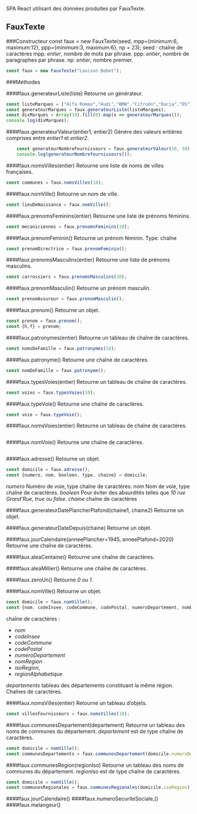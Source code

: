 SPA React utilisant des données produites par FauxTexte.

## FauxTexte

###Constructeur
const faux = new FauxTexte(seed, mpp={minimum:6, maximum:12}, ppp={minimum:3, maximum:6}, np = 23);
seed : chaîne de caractères
mpp: *entier*, nombre de mots par phrase.
ppp: *entier*, nombre de paragraphes par phrase.
np: *entier*, nombre premier.

```javascript
const faux = new FauxTexte("Louison Bobet");
```
###Méthodes

####faux.generateurListe(liste)
Retourne un générateur.
```javascript
const listeMarques = ["Alfa Romeo","Audi","BMW","Citroën","Dacia","DS"];
const generateurMarques = faux.generateurListe(listeMarques);
const dixMarques = Array(10).fill(0).map(x => generateurMarques());
console.log(dixMarques);

```
####faux.generateurValeur(entier1, entier2)
Génère des valeurs entières comprises entre *entier1* et *entier2*.
```javascript
    const generateurNombreFournisseurs = faux.generateurValeur(10, 50);
    console.log(generateurNombrefournisseurs());   
```
    
####faux.nomsVilles(entier)
Retourne une liste de noms de villes françaises.
```javascript
const communes = faux.nomsVilles(10);

```

####faux.nomVille()
Retourne un nom de ville.
```javascript
const lieuDeNaissance = faux.nomVille();
```

####faux.prenomsFeminins(entier)
Retourne une liste de prénoms féminins.
```javascript
const mecaniciennes = faux.prenomsFeminins(10);
```

####faux.prenomFeminin()
Retourne un prénom féminin.
Type: chaîne
```javascript
const prenomDirectrice = faux.prenomFeminin();
```

####faux.prenomsMasculins(entier)
Retourne une liste de prénoms masculins.
```javascript
const carrossiers = faux.prenomsMasculins(10);
```

####faux.prenomMasculin()
Retourne un prénom masculin.
```javascript
const prenomAssureur = faux.prenomMasculin();
```

####faux.prenom()
Retourne un objet.
```javascript
const prenom = faux.prenom();
const {h,f} = prenom;
```

####faux.patronymes(entier)
Retourne un tableau de chaîne de caractères.
```javascript
const nomsDeFamille = faux.patronymes(10);

```

####faux.patronyme()
Retourne une chaîne de caractères.
```javascript
const nomDeFamille = faux.patronyme();

```
####faux.typesVoies(entier)
Retourne un tableau de chaîne de caractères.
```javascript
const voies = faux.typesVoies(10);

```

####faux.typeVoie()
Retourne une chaîne de caractères.
```javascript
const voie = faux.typeVoie();
```

####faux.nomsVoies(entier)
Retourne un tableau de chaîne de caractères.
```javascript
```
####faux.nomVoie()
Retourne une chaîne de caractères.
```javascript
```

####faux.adresse()
Retourne un objet.
```javascript
const domicile = faux.adresse();
const {numero, nom, booleen, type, chaine} = domicile;
```
*numero* Numéro de voie, type chaîne de caractères.
*nom* Nom de voie, type chaîne de caractères.
*booleen* Pour éviter des absurdités telles que *10 rue Grand’Rue*, *true* ou *false*.
*chaine* chaîne de caractères

####faux.generateurDatePlancherPlafond(chaine1, chaine2)
Retourne un objet.

####faux.generateurDateDepuis(chaine)
Retourne un objet.

####faux.jourCalendaire(anneePlancher=1945, anneePlafond=2020)
Retourne une chaîne de caractères.

####faux.aleaCentaine()
Retourne une chaîne de caractères.

####faux.aleaMillier()
Retourne une chaîne de caractères.

####faux.zeroUn()
Retourne *0* ou *1*.

####faux.nomVille()
Retourne un objet.
```javascript
const domicile = faux.nomVille();
const {nom, codeInsee, codeCommune, codePostal, numeroDepartement, nomDepartement, nomRegion, isoRegion, regionAlphabetique, departements} = domicile;
```

chaîne de caractères :
* *nom*
* *codeInsee*
* *codeCommune*
* *codePostal* 
* *numeroDepartement*
* *nomRegion*
* *isoRegion*,
* *regionAlphabetique*

*departements* tableau des départements constituant la même région. Chaînes de caractères.

####faux.nomsVilles(entier)
Retourne un tableau d’objets.
```javascript
const villesFournisseurs = faux.nomsVilles(10);
```

####faux.communesDepartement(departement)
Retourne un tableau des noms de communes du département.
*departement* est de type chaîne de caractères.
```javascript
const domicile = nomVille();
const communesDepartements = faux.communesDepartement(domicile.numeroDepartement);
```

####faux.communesRegion(regionIso)
Retourne un tableau des noms de communes du département.
*regionIso* est de type chaîne de caractères.
```javascript
const domicile = nomVille();
const communesRegionales = faux.communesRegionales(domicile.isoRegion);
```

####faux.jourCalendaire()
####faux.numeroSecuriteSociale,()
####faux.melangeur()

